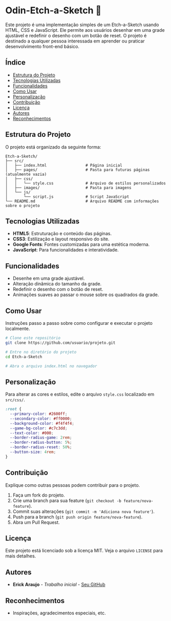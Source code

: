 # Odin-Etch-a-Sketch 🎨

Este projeto é uma implementação simples de um Etch-a-Sketch usando HTML, CSS e JavaScript. Ele permite aos usuários desenhar em uma grade ajustável e redefinir o desenho com um botão de reset. O projeto é destinado a qualquer pessoa interessada em aprender ou praticar desenvolvimento front-end básico.

## Índice

- [Estrutura do Projeto](#estrutura-do-projeto)
- [Tecnologias Utilizadas](#tecnologias-utilizadas)
- [Funcionalidades](#funcionalidades)
- [Como Usar](#como-usar)
- [Personalização](#personalização)
- [Contribuição](#contribuição)
- [Licença](#licença)
- [Autores](#autores)
- [Reconhecimentos](#reconhecimentos)

## Estrutura do Projeto

O projeto está organizado da seguinte forma:

```plaintext
Etch-a-Sketch/
├── src/
│   ├── index.html                 # Página inicial
│   ├── pages/                     # Pasta para futuras páginas (atualmente vazia)
│   ├── css/
│   │   └── style.css              # Arquivo de estilos personalizados
│   ├── images/                    # Pasta para imagens
│   └── js/
│       └── script.js              # Script JavaScript
└── README.md                      # Arquivo README com informações sobre o projeto
```

## Tecnologias Utilizadas

- **HTML5**: Estruturação e conteúdo das páginas.
- **CSS3**: Estilização e layout responsivo do site.
- **Google Fonts**: Fontes customizadas para uma estética moderna.
- **JavaScript**: Para funcionalidades e interatividade.

## Funcionalidades

- Desenhe em uma grade ajustável.
- Alteração dinâmica do tamanho da grade.
- Redefinir o desenho com o botão de reset.
- Animações suaves ao passar o mouse sobre os quadrados da grade.

## Como Usar

Instruções passo a passo sobre como configurar e executar o projeto localmente.

```sh
# Clone este repositório
git clone https://github.com/usuario/projeto.git

# Entre no diretório do projeto
cd Etch-a-Sketch

# Abra o arquivo index.html no navegador
```

## Personalização

Para alterar as cores e estilos, edite o arquivo `style.css` localizado em `src/css/`.

```css
:root {
  --primary-color: #2600ff;
  --secondary-color: #ff0000;
  --background-color: #f4f4f4;
  --game-bg-color: #c7c3dd;
  --text-color: #000;
  --border-radius-game: 2rem;
  --border-radius-button: 5%;
  --border-radius-reset: 50%;
  --button-size: 4rem;
}
```

## Contribuição

Explique como outras pessoas podem contribuir para o projeto.

1. Faça um fork do projeto.
2. Crie uma branch para sua feature (`git checkout -b feature/nova-feature`).
3. Commit suas alterações (`git commit -m 'Adiciona nova feature'`).
4. Push para a branch (`git push origin feature/nova-feature`).
5. Abra um Pull Request.

## Licença

Este projeto está licenciado sob a licença MIT. Veja o arquivo `LICENSE` para mais detalhes.

## Autores

- **Erick Araujo** - _Trabalho inicial_ - [Seu GitHub](https://github.com/iErickAraujo)

## Reconhecimentos

- Inspirações, agradecimentos especiais, etc.
